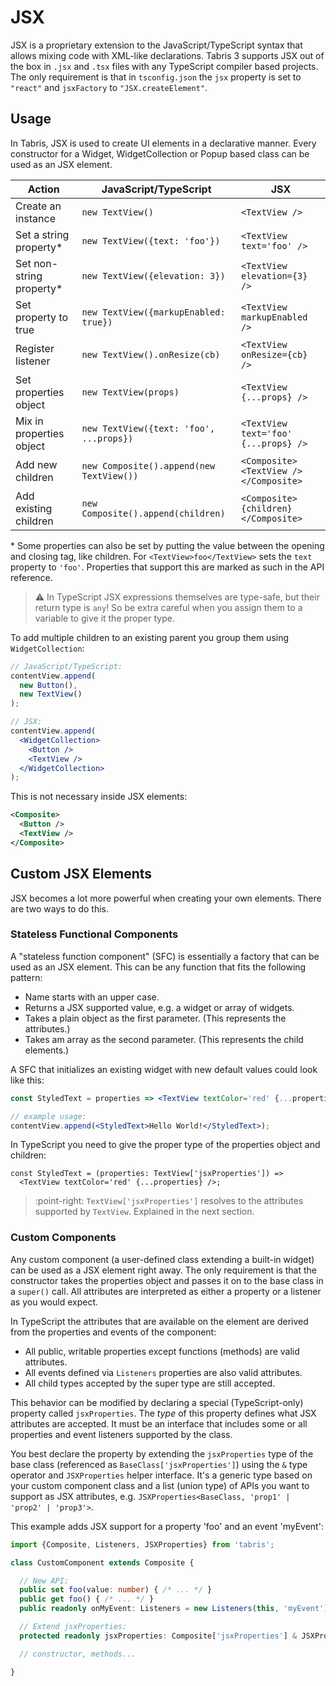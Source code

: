 ---
---
# JSX

JSX is a proprietary extension to the JavaScript/TypeScript syntax that allows mixing code with XML-like declarations. Tabris 3 supports JSX out of the box in `.jsx` and `.tsx` files with any TypeScript compiler based projects. The only requirement is that in `tsconfig.json` the
`jsx` property is set to `"react"` and `jsxFactory` to `"JSX.createElement"`.

## Usage

In Tabris, JSX is used to create UI elements in a declarative manner. Every constructor for a Widget, WidgetCollection or Popup based class can be used as an JSX element.

Action | JavaScript/TypeScript | JSX
---|---|---
Create an instance|`new TextView()`|`<TextView />`
Set a string property*|`new TextView({text: 'foo'})`|`<TextView text='foo' />`
Set non-string property*|`new TextView({elevation: 3})`|`<TextView elevation={3} />`
Set property to true|`new TextView({markupEnabled: true})`|`<TextView markupEnabled />`
Register listener|`new TextView().onResize(cb)`|`<TextView onResize={cb} />`
Set properties object|`new TextView(props)`|`<TextView {...props} />`
Mix in properties object|`new TextView({text: 'foo', ...props})`|`<TextView text='foo' {...props} />`
Add new children|`new Composite().append(new TextView())`|`<Composite><TextView /></Composite>`
Add existing children|`new Composite().append(children)`|`<Composite>{children}</Composite>`

\* Some properties can also be set by putting the value between the opening and closing tag, like children. For `<TextView>foo</TextView>` sets the `text` property to `'foo'`. Properties that support this are marked as such in the API reference.

> :warning: In TypeScript JSX expressions themselves are type-safe, but their return type is `any`! So be extra careful when you assign them to a variable to give it the proper type.

To add multiple children to an existing parent you group them using `WidgetCollection`:

```jsx
// JavaScript/TypeScript:
contentView.append(
  new Button(),
  new TextView()
);

// JSX:
contentView.append(
  <WidgetCollection>
    <Button />
    <TextView />
  </WidgetCollection>
);
```

This is not necessary inside JSX elements:

```xml
<Composite>
  <Button />
  <TextView />
</Composite>
```

## Custom JSX Elements

JSX becomes a lot more powerful when creating your own elements. There are two ways to do this.

### Stateless Functional Components

A "stateless function component" (SFC) is essentially a factory that can be used as an JSX element. This can be any function that fits the following pattern:

* Name starts with an upper case.
* Returns a JSX supported value, e.g. a widget or array of widgets.
* Takes a plain object as the first parameter. (This represents the attributes.)
* Takes am array as the second parameter. (This represents the child elements.)

A SFC that initializes an existing widget with new default values could look like this:

```jsx
const StyledText = properties => <TextView textColor='red' {...properties} />;

// example usage:
contentView.append(<StyledText>Hello World!</StyledText>);
```

In TypeScript you need to give the proper type of the properties object and children:

```tsx
const StyledText = (properties: TextView['jsxProperties']) =>
  <TextView textColor='red' {...properties} />;
```

> :point-right: `TextView['jsxProperties']` resolves to the attributes supported by `TextView`. Explained in the next section.

### Custom Components

Any custom component (a user-defined class extending a built-in widget) can be used as a JSX element right away. The only requirement is that the constructor takes the properties object and passes it on to the base class in a `super()` call. All attributes are interpreted as either a property or a listener as you would expect.

In TypeScript the attributes that are available on the element are derived from the properties and events of the component:

* All public, writable properties except functions (methods) are valid attributes.
* All events defined via `Listeners` properties are also valid attributes.
* All child types accepted by the super type are still accepted.

This behavior can be modified by declaring a special (TypeScript-only) property called `jsxProperties`. The *type* of this property defines what JSX attributes are accepted. It must be an interface that includes some or all properties and event listeners supported by the class.

You best declare the property by extending the `jsxProperties` type of the base class (referenced as `BaseClass['jsxProperties']`) using the `&` type operator and  `JSXProperties` helper interface. It's a generic type based on your custom component class and a list (union type) of APIs you want to support as JSX attributes, e.g. `JSXProperties<BaseClass, 'prop1' | 'prop2' | 'prop3'>`.

This example adds JSX support for a property 'foo' and an event 'myEvent':

```ts
import {Composite, Listeners, JSXProperties} from 'tabris';

class CustomComponent extends Composite {

  // New API:
  public set foo(value: number) { /* ... */ }
  public get foo() { /* ... */ }
  public readonly onMyEvent: Listeners = new Listeners(this, 'myEvent');

  // Extend jsxProperties:
  protected readonly jsxProperties: Composite['jsxProperties'] & JSXProperties<CustomComponent, 'foo' | 'onMyEvent'>;

  // constructor, methods...

}
```
